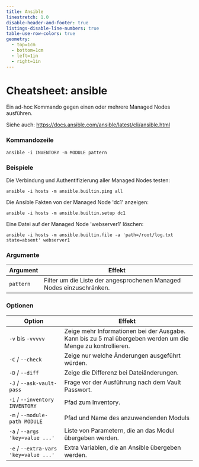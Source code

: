 ```yaml
---
title: Ansible
linestretch: 1.0
disable-header-and-footer: true
listings-disable-line-numbers: true
table-use-row-colors: true
geometry:
  - top=1cm
  - bottom=1cm
  - left=1in
  - right=1in
---
```


# Cheatsheet: ansible

Ein ad-hoc Kommando gegen einen oder mehrere Managed Nodes ausführen.

Siehe auch: https://docs.ansible.com/ansible/latest/cli/ansible.html

### Kommandozeile

```shell
ansible -i INVENTORY -m MODULE pattern
```

### Beispiele

Die Verbindung und Authentifizierung aller Managed Nodes testen:

```shell
ansible -i hosts -m ansible.builtin.ping all
```

Die Ansible Fakten von der Managed Node 'dc1' anzeigen:

```shell
ansible -i hosts -m ansible.builtin.setup dc1
```

Eine Datei auf der Managed Node 'webserver1' löschen:

```shell
ansible -i hosts -m ansible.builtin.file -a 'path=/root/log.txt state=absent' webserver1
```

### Argumente

| Argument | Effekt |
|---|---|
| `pattern` | Filter um die Liste der angesprochenen Managed Nodes einzuschränken. |

### Optionen

| Option | Effekt |
|---|---|
| `-v` bis `-vvvvv` | Zeige mehr Informationen bei der Ausgabe. Kann bis zu 5 mal übergeben werden um die Menge zu kontrollieren.
| `-C` / `--check` | Zeige nur welche Änderungen ausgeführt würden. |
| `-D` / `--diff` | Zeige die Differenz bei Dateiänderungen. |
| `-J` / `--ask-vault-pass` | Frage vor der Ausführung nach dem Vault Passwort.
| `-i` / `--inventory INVENTORY` | Pfad zum Inventory. |
| `-m` / `--module-path MODULE` | Pfad und Name des anzuwendenden Moduls |
| `-a` / `--args 'key=value ...'` | Liste von Parametern, die an das Modul übergeben werden. |
| `-e` / `--extra-vars 'key=value ...'` | Extra Variablen, die an Ansible übergeben werden. |
